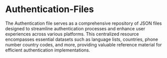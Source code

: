 # Authentication-Files
The Authentication file serves as a comprehensive repository of JSON files designed to streamline authentication processes and enhance user experiences across various platforms. 
This centralized resource encompasses essential datasets such as language lists, countries, phone number country codes, and more, providing valuable reference material for efficient authentication implementations.
